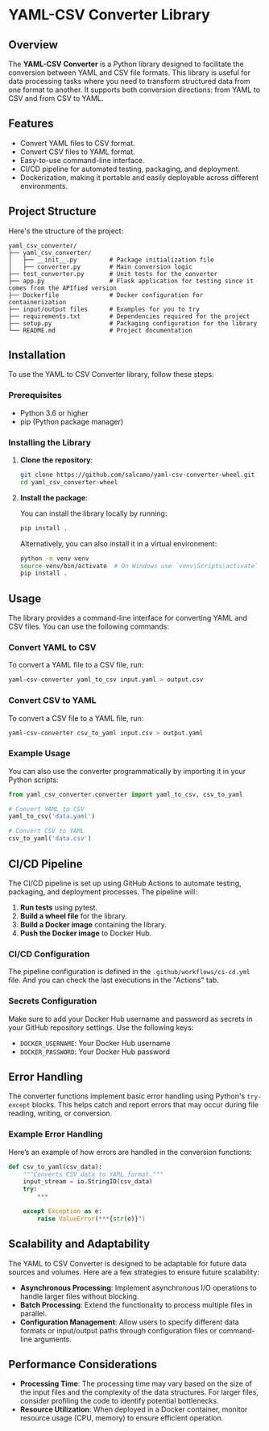 # YAML-CSV Converter Library

## Overview

The **YAML-CSV Converter** is a Python library designed to facilitate the conversion between YAML and CSV file formats. This library is useful for data processing tasks where you need to transform structured data from one format to another. It supports both conversion directions: from YAML to CSV and from CSV to YAML.

## Features

- Convert YAML files to CSV format.
- Convert CSV files to YAML format.
- Easy-to-use command-line interface.
- CI/CD pipeline for automated testing, packaging, and deployment.
- Dockerization, making it portable and easily deployable across different environments.

## Project Structure

Here's the structure of the project:

```
yaml_csv_converter/
├── yaml_csv_converter/
│   ├── __init__.py         # Package initialization file
│   ├── converter.py        # Main conversion logic
├── test_converter.py       # Unit tests for the converter
├── app.py                  # Flask application for testing since it comes from the APIfied version
├── Dockerfile              # Docker configuration for containerization
├── input/output files      # Examples for you to try
├── requirements.txt        # Dependencies required for the project
├── setup.py                # Packaging configuration for the library
└── README.md               # Project documentation
```

## Installation

To use the YAML to CSV Converter library, follow these steps:

### Prerequisites

- Python 3.6 or higher
- pip (Python package manager)

### Installing the Library

1. **Clone the repository**:

   ```bash
   git clone https://github.com/salcamo/yaml-csv-converter-wheel.git
   cd yaml_csv_converter-wheel
   ```

2. **Install the package**:

   You can install the library locally by running:

   ```bash
   pip install .
   ```

   Alternatively, you can also install it in a virtual environment:

   ```bash
   python -m venv venv
   source venv/bin/activate  # On Windows use `venv\Scripts\activate`
   pip install .
   ```

## Usage

The library provides a command-line interface for converting YAML and CSV files. You can use the following commands:

### Convert YAML to CSV

To convert a YAML file to a CSV file, run:

```bash
yaml-csv-converter yaml_to_csv input.yaml > output.csv
```

### Convert CSV to YAML

To convert a CSV file to a YAML file, run:

```bash
yaml-csv-converter csv_to_yaml input.csv > output.yaml
```

### Example Usage

You can also use the converter programmatically by importing it in your Python scripts:

```python
from yaml_csv_converter.converter import yaml_to_csv, csv_to_yaml

# Convert YAML to CSV
yaml_to_csv('data.yaml')

# Convert CSV to YAML
csv_to_yaml('data.csv')
```

## CI/CD Pipeline

The CI/CD pipeline is set up using GitHub Actions to automate testing, packaging, and deployment processes. The pipeline will:

1. **Run tests** using pytest.
2. **Build a wheel file** for the library.
3. **Build a Docker image** containing the library.
4. **Push the Docker image** to Docker Hub.

### CI/CD Configuration

The pipeline configuration is defined in the `.github/workflows/ci-cd.yml` file. And you can check the last executions in the "Actions" tab.

### Secrets Configuration

Make sure to add your Docker Hub username and password as secrets in your GitHub repository settings. Use the following keys:

- `DOCKER_USERNAME`: Your Docker Hub username
- `DOCKER_PASSWORD`: Your Docker Hub password

## Error Handling

The converter functions implement basic error handling using Python's `try-except` blocks. This helps catch and report errors that may occur during file reading, writing, or conversion. 

### Example Error Handling

Here’s an example of how errors are handled in the conversion functions:

```python
def csv_to_yaml(csv_data):
    """Converts CSV data to YAML format."""
    input_stream = io.StringIO(csv_data)
    try:
        ***

    except Exception as e:
        raise ValueError(***{str(e)}")
```

## Scalability and Adaptability

The YAML to CSV Converter is designed to be adaptable for future data sources and volumes. Here are a few strategies to ensure future scalability:

- **Asynchronous Processing**: Implement asynchronous I/O operations to handle larger files without blocking.
- **Batch Processing**: Extend the functionality to process multiple files in parallel.
- **Configuration Management**: Allow users to specify different data formats or input/output paths through configuration files or command-line arguments.

## Performance Considerations

- **Processing Time**: The processing time may vary based on the size of the input files and the complexity of the data structures. For larger files, consider profiling the code to identify potential bottlenecks.
- **Resource Utilization**: When deployed in a Docker container, monitor resource usage (CPU, memory) to ensure efficient operation.
